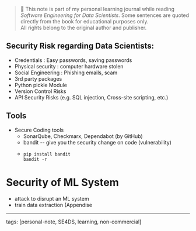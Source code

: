 
> 📘 This note is part of my personal learning journal while reading *Software Engineering for Data Scientists*.
> Some sentences are quoted directly from the book for educational purposes only.  
> All rights belong to the original author and publisher.


## Security Risk regarding Data Scientists:

- Credentials : Easy passwords, saving passwords
- Physical security : computer hardware stolen
- Social Engineering : Phishing emails, scam
- 3rd party packages
- Python pickle Module
- Version Control Risks
- API Security Risks (e.g. SQL injection, Cross-site scripting, etc.)

## Tools
- Secure Coding tools
  - SonarQube, Checkmarx, Dependabot (by GitHub)
  - bandit -- give you the security change on code (vulnerability)
  - 
    ```
    pip install bandit
    bandit -r

    ```
# Security of ML System
- attack to disrupt an ML system
- train data extraction (Appendise

---
tags: [personal-note, SE4DS, learning, non-commercial]

